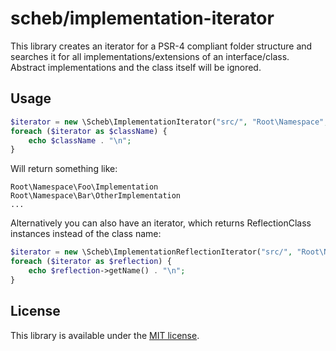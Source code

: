 scheb/implementation-iterator
=============================

This library creates an iterator for a PSR-4 compliant folder structure and searches it
for all implementations/extensions of an interface/class. Abstract implementations and the
class itself will be ignored.

Usage
-----

```php
$iterator = new \Scheb\ImplementationIterator("src/", "Root\Namespace", "Some\Class\Or\Interface");
foreach ($iterator as $className) {
    echo $className . "\n";
}
```

Will return something like:

```
Root\Namespace\Foo\Implementation
Root\Namespace\Bar\OtherImplementation
...
```

Alternatively you can also have an iterator, which returns ReflectionClass instances instead of
the class name:

```php
$iterator = new \Scheb\ImplementationReflectionIterator("src/", "Root\Namespace", "Some\Class\Or\Interface");
foreach ($iterator as $reflection) {
    echo $reflection->getName() . "\n";
}
```

License
-------
This library is available under the [MIT license](LICENSE).
